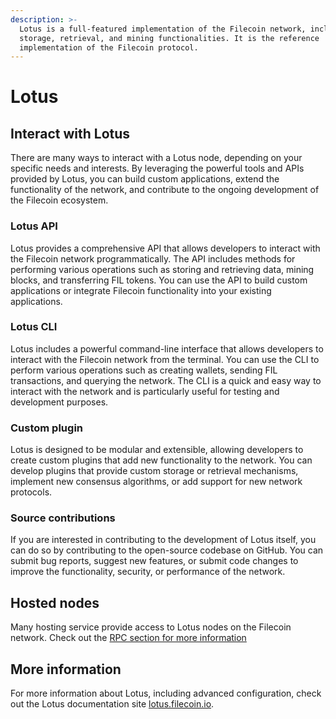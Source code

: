 ```yaml
---
description: >-
  Lotus is a full-featured implementation of the Filecoin network, including the
  storage, retrieval, and mining functionalities. It is the reference
  implementation of the Filecoin protocol.
---
```


# Lotus

## Interact with Lotus

There are many ways to interact with a Lotus node, depending on your specific needs and interests. By leveraging the powerful tools and APIs provided by Lotus, you can build custom applications, extend the functionality of the network, and contribute to the ongoing development of the Filecoin ecosystem.

### Lotus API

Lotus provides a comprehensive API that allows developers to interact with the Filecoin network programmatically. The API includes methods for performing various operations such as storing and retrieving data, mining blocks, and transferring FIL tokens. You can use the API to build custom applications or integrate Filecoin functionality into your existing applications.

### Lotus CLI

Lotus includes a powerful command-line interface that allows developers to interact with the Filecoin network from the terminal. You can use the CLI to perform various operations such as creating wallets, sending FIL transactions, and querying the network. The CLI is a quick and easy way to interact with the network and is particularly useful for testing and development purposes.

### Custom plugin

Lotus is designed to be modular and extensible, allowing developers to create custom plugins that add new functionality to the network. You can develop plugins that provide custom storage or retrieval mechanisms, implement new consensus algorithms, or add support for new network protocols.

### Source contributions

If you are interested in contributing to the development of Lotus itself, you can do so by contributing to the open-source codebase on GitHub. You can submit bug reports, suggest new features, or submit code changes to improve the functionality, security, or performance of the network.

## Hosted nodes

Many hosting service provide access to Lotus nodes on the Filecoin network. Check out the [RPC section for more information](../../networks/mainnet/rpcs.md)

## More information

For more information about Lotus, including advanced configuration, check out the Lotus documentation site [lotus.filecoin.io](https://lotus.filecoin.io).
